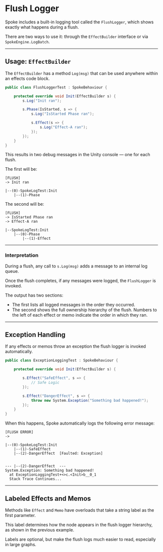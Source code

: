 # Flush Logger

Spoke includes a built-in logging tool called the `FlushLogger`, which shows exactly what happens during a flush.

There are two ways to use it: through the `EffectBuilder` interface or via `SpokeEngine.LogBatch`.

---

## Usage: `EffectBuilder`

The `EffectBuilder` has a method `Log(msg)` that can be used anywhere within an effects code block.

```csharp
public class FlushLoggerTest : SpokeBehaviour {

    protected override void Init(EffectBuilder s) {
        s.Log("Init ran");

        s.Phase(IsStarted, s => {
            s.Log("IsStarted Phase ran");

            s.Effect(s => {
                s.Log("Effect-A ran");
            });
        });
    }
}
```

This results in two debug messages in the Unity console — one for each flush.

The first will be:

```
[FLUSH]
-> Init ran

|--(0)-SpokeLogTest:Init
    |--(1)-Phase
```

The second will be:

```
[FLUSH]
-> IsStarted Phase ran
-> Effect-A ran

|--SpokeLogTest:Init
    |--(0)-Phase
        |--(1)-Effect
```

---

### Interpretation

During a flush, any call to `s.Log(msg)` adds a message to an internal log queue.

Once the flush completes, if any messages were logged, the `FlushLogger` is invoked.

The output has two sections:

- The first lists all logged messages in the order they occurred.
- The second shows the full ownership hierarchy of the flush.
  Numbers to the left of each effect or memo indicate the order in which they ran.

---

## Exception Handling

If any effects or memos throw an exception the flush logger is invoked automatically.

```csharp
public class ExceptionLoggingTest : SpokeBehaviour {

    protected override void Init(EffectBuilder s) {

        s.Effect("SafeEffect", s => {
            // Safe Logic
        });

        s.Effect("DangerEffect", s => {
            throw new System.Exception("Something bad happened!");
        });
    }
}
```

When this happens, Spoke automatically logs the following error message:

```
[FLUSH ERROR]
->

|--(0)-SpokeLogTest:Init
    |--(1)-SafeEffect
    |--(2)-DangerEffect  [Faulted: Exception]


--- |--(2)-DangerEffect  ---
System.Exception: Something bad happened!
  at ExceptionLoggingTest+<>c.<Init>b__0_1
  Stack Trace Continues...
```

---

## Labeled Effects and Memos

Methods like `Effect` and `Memo` have overloads that take a string label as the first parameter.

This label determines how the node appears in the flush logger hierarchy, as shown in the previous example.

Labels are optional, but make the flush logs much easier to read, especially in large graphs.
